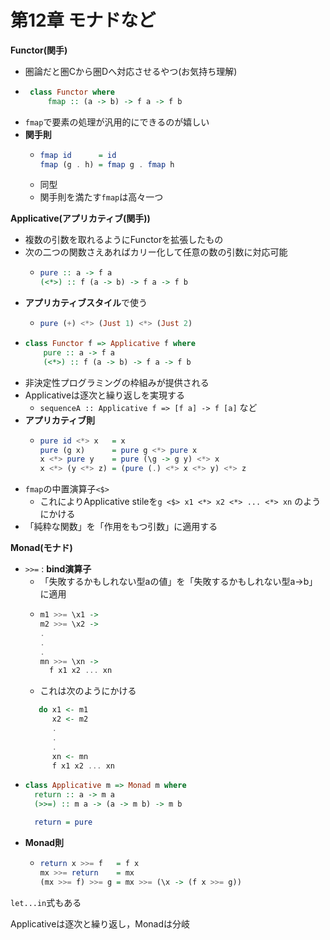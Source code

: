 # 第12章 モナドなど

**Functor(関手)**
 - 圏論だと圏Cから圏Dへ対応させるやつ(お気持ち理解)
 - ```haskell
    class Functor where
        fmap :: (a -> b) -> f a -> f b
   ```
 - `fmap`で要素の処理が汎用的にできるのが嬉しい
 - **関手則**
   - ```haskell
     fmap id      = id
     fmap (g . h) = fmap g . fmap h
     ```
   - 同型
   - 関手則を満たす`fmap`は高々一つ

**Applicative(アプリカティブ(関手))**
 - 複数の引数を取れるようにFunctorを拡張したもの
 - 次の二つの関数さえあればカリー化して任意の数の引数に対応可能
   - ```haskell
     pure :: a -> f a
     (<*>) :: f (a -> b) -> f a -> f b
     ```
 - **アプリカティブスタイル**で使う
   - ```haskell
     pure (+) <*> (Just 1) <*> (Just 2)
     ```
 - ```haskell
   class Functor f => Applicative f where
       pure :: a -> f a
       (<*>) :: f (a -> b) -> f a -> f b 
   ```
 - 非決定性プログラミングの枠組みが提供される
 - Applicativeは逐次と繰り返しを実現する
   - `sequenceA :: Applicative f => [f a] -> f [a]` など
 - **アプリカティブ則**
   - ```haskell
     pure id <*> x   = x
     pure (g x)      = pure g <*> pure x
     x <*> pure y    = pure (\g -> g y) <*> x
     x <*> (y <*> z) = (pure (.) <*> x <*> y) <*> z 
     ```
 - `fmap`の中置演算子`<$>`
   - これによりApplicative stileを`g <$> x1 <*> x2 <*> ... <*> xn` のようにかける
 - 「純粋な関数」を「作用をもつ引数」に適用する

**Monad(モナド)**
 - `>>=` : **bind演算子**
    - 「失敗するかもしれない型aの値」を「失敗するかもしれない型a->b」に適用 
    - ```haskell
      m1 >>= \x1 ->
      m2 >>= \x2 ->
      .
      .
      .
      mn >>= \xn ->
        f x1 x2 ... xn
      ```
    - これは次のようにかける
    ```haskell
       do x1 <- m1
          x2 <- m2
          .
          .
          .
          xn <- mn
          f x1 x2 ... xn
    ```
 - ```haskell
   class Applicative m => Monad m where
     return :: a -> m a
     (>>=) :: m a -> (a -> m b) -> m b

     return = pure
   ```
 - **Monad則**
    - ```haskell
      return x >>= f   = f x
      mx >>= return    = mx
      (mx >>= f) >>= g = mx >>= (\x -> (f x >>= g))
      ```

  
`let...in`式もある

Applicativeは逐次と繰り返し，Monadは分岐